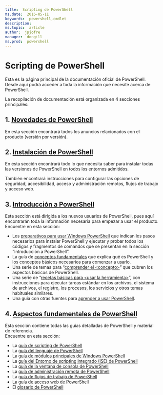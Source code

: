 ```yaml
---
title:  Scripting de PowerShell
ms.date:  2016-05-11
keywords:  powershell,cmdlet
description:  
ms.topic:  article
author:  jpjofre
manager:  dongill
ms.prod:  powershell
---
```


#  Scripting de PowerShell

Esta es la página principal de la documentación oficial de PowerShell.  
Desde aquí podrá acceder a toda la información que necesite acerca de PowerShell.

La recopilación de documentación está organizada en 4 secciones principales:

##  1.  [Novedades de PowerShell](whats-new/What-s-New-With-PowerShell.md)
En esta sección encontrará todos los anuncios relacionados con el producto (versión por versión).

##  2.  [Instalación de PowerShell](setup/setup-reference.md)
En esta sección encontrará todo lo que necesita saber para instalar todas las versiones de PowerShell en todos los entornos admitidos.  

También encontrará instrucciones para configurar las opciones de seguridad, accesibilidad, acceso y administración remotos, flujos de trabajo y acceso web.

##  3.  [Introducción a PowerShell](getting-started/Getting-Started-with-Windows-PowerShell.md)
Esta sección está dirigida a los nuevos usuarios de PowerShell, pues aquí encontrarán toda la información necesaria para empezar a usar el producto.  
Encuentre en esta sección:
-   Los [preparativos para usar Windows PowerShell](getting-started/Getting-Ready-to-Use-Windows-PowerShell.md) que indican los pasos necesarios para instalar PowerShell y ejecutar y probar todos los códigos y fragmentos de comandos que se presentan en la sección “Introducción a PowerShell”.
-  La guía de [conceptos fundamentales](getting-started/fundamental-concepts.md) que explica qué es PowerShell y los conceptos básicos necesarios para comenzar a usarlo.
-  Una serie de temas para “[comprender el &lt;concepto&gt;](getting-started/understanding-concepts-reference.md)” que cubren los aspectos básicos de PowerShell.
-  Una serie de “[recetas básicas para &lt;usar la herramienta&gt;](getting-started/cookbooks/basic-cookbooks-reference.md)”, con instrucciones para ejecutar tareas estándar en los archivos, el sistema de archivos, el registro, los procesos, los servicios y otros temas habituales similares.
-  Una guía con otras fuentes para [aprender a usar PowerShell](getting-started/more-powershell-learning.md).

##  4.  [Aspectos fundamentales de PowerShell](core-powershell/core-powershell.md)
Esta sección contiene todas las guías detalladas de PowerShell y material de referencia.  
Encuentre en esta sección:
-  La [guía de scripting de PowerShell](core-powershell/scripting-guide.md)
-  La [guía del lenguaje de PowerShell](core-powershell/language-guide.md)
-  La [guía de módulos principales de Windows PowerShell](core-powershell/core-modules.md)
-  La [guía del Entorno de scripting integrado (ISE) de PowerShell](core-powershell/ise-guide.md)
-  La [guía de la ventana de consola de PowerShell](core-powershell/console-guide.md)
-  La [guía de administración remota de PowerShell](core-powershell/Running-Remote-Commands.md)
-  La [guía de flujos de trabajo de PowerShell](core-powershell/workflows-guide.md)
-  La [guía de acceso web de PowerShell](core-powershell/web-access.md)
-  El [glosario de PowerShell](Windows-PowerShell-Glossary.md)



<!--HONumber=May16_HO4-->


